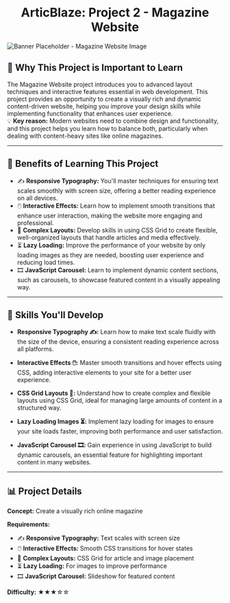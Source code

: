 <h1 align="center">ArticBlaze: Project 2 - Magazine Website</h1>

<div style="align: center;">
  <img src="https://images.unsplash.com/photo-1551485913-b5dbedb723bb?q=80&w=2097&auto=format&fit=crop&ixlib=rb-4.0.3&ixid=M3wxMjA3fDB8MHxwaG90by1wYWdlfHx8fGVufDB8fHx8fA%3D%3D" alt="Banner Placeholder - Magazine Website Image">
</div>

## 🚀 Why This Project is Important to Learn

The Magazine Website project introduces you to advanced layout techniques and interactive features essential in web development. This project provides an opportunity to create a visually rich and dynamic content-driven website, helping you improve your design skills while implementing functionality that enhances user experience.  
💡 **Key reason:** Modern websites need to combine design and functionality, and this project helps you learn how to balance both, particularly when dealing with content-heavy sites like online magazines.

---

## 🎯 Benefits of Learning This Project

- ✍️ **Responsive Typography:** You'll master techniques for ensuring text scales smoothly with screen size, offering a better reading experience on all devices.
- 🖱️ **Interactive Effects:** Learn how to implement smooth transitions that enhance user interaction, making the website more engaging and professional.
- 📐 **Complex Layouts:** Develop skills in using CSS Grid to create flexible, well-organized layouts that handle articles and media effectively.
- ⏳ **Lazy Loading:** Improve the performance of your website by only loading images as they are needed, boosting user experience and reducing load times.
- 🎞️ **JavaScript Carousel:** Learn to implement dynamic content sections, such as carousels, to showcase featured content in a visually appealing way.

---

## 🔧 Skills You'll Develop

- **Responsive Typography ✍️:** Learn how to make text scale fluidly with the size of the device, ensuring a consistent reading experience across all platforms.
  
- **Interactive Effects 🖱️:** Master smooth transitions and hover effects using CSS, adding interactive elements to your site for a better user experience.
  
- **CSS Grid Layouts 📐:** Understand how to create complex and flexible layouts using CSS Grid, ideal for managing large amounts of content in a structured way.
  
- **Lazy Loading Images ⏳:** Implement lazy loading for images to ensure your site loads faster, improving both performance and user satisfaction.
  
- **JavaScript Carousel 🎞️:** Gain experience in using JavaScript to build dynamic carousels, an essential feature for highlighting important content in many websites.

---

## 📊 Project Details

**Concept:** Create a visually rich online magazine  

**Requirements:**
- ✍️ **Responsive Typography:** Text scales with screen size
- 🖱️ **Interactive Effects:** Smooth CSS transitions for hover states
- 📐 **Complex Layouts:** CSS Grid for article and image placement
- ⏳ **Lazy Loading:** For images to improve performance
- 🎞️ **JavaScript Carousel:** Slideshow for featured content

**Difficulty:** ★★★☆☆
